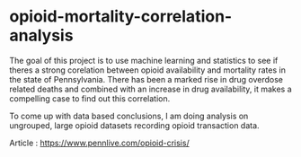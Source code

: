 # opioid-mortality-correlation-analysis
The goal of this project is to use machine learning and statistics to see if theres a strong corelation between opioid availability and mortality rates in the state of Pennsylvania. There has been a marked rise in drug overdose related deaths and combined with an increase in drug availability, it makes a compelling case to find out this correlation.

To come up with data based conclusions, I am doing analysis on ungrouped, large opioid datasets recording opioid transaction data.

Article : https://www.pennlive.com/opioid-crisis/


